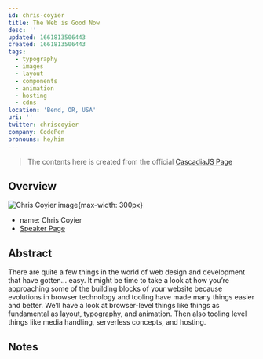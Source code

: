 ```yaml
---
id: chris-coyier
title: The Web is Good Now
desc: ''
updated: 1661813506443
created: 1661813506443
tags:
  - typography
  - images
  - layout
  - components
  - animation
  - hosting
  - cdns
location: 'Bend, OR, USA'
uri: ''
twitter: chriscoyier
company: CodePen
pronouns: he/him
---
```

> The contents here is created from the official [CascadiaJS Page](https://2022.cascadiajs.com/speakers/chris-coyier)

## Overview

![Chris Coyier image](https://create-4jr.begin.app/_static/2022/chris-coyier.jpg){max-width: 300px}
- name: Chris Coyier
- [Speaker Page](https://2022.cascadiajs.com/speakers/chris-coyier)

## Abstract

There are quite a few things in the world of web design and development that have gotten… easy. It might be time to take a look at how you’re approaching some of the building blocks of your website because evolutions in browser technology and tooling have made many things easier and better. We’ll have a look at browser-level things like things as fundamental as layout, typography, and animation. Then also tooling level things like media handling, serverless concepts, and hosting.

## Notes